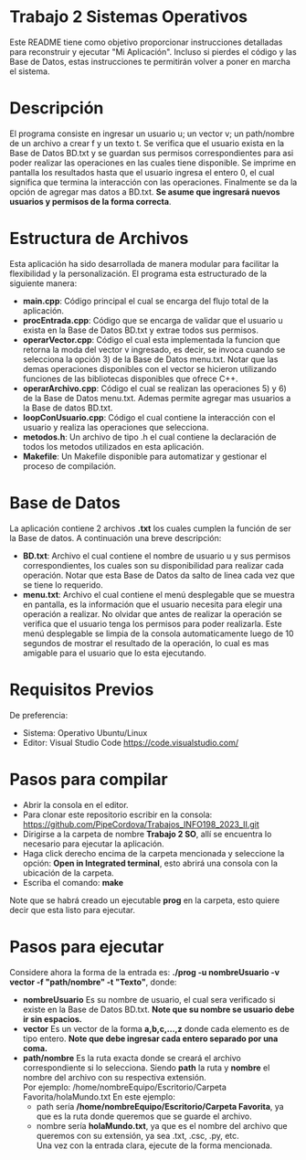 # Trabajo 2 Sistemas Operativos
Este README tiene como objetivo proporcionar instrucciones detalladas para reconstruir y ejecutar "Mi Aplicación". Incluso si pierdes el código y las Base de Datos, estas instrucciones te permitirán volver a poner en marcha el sistema.  

# Descripción  
El programa consiste en ingresar un usuario u; un vector v; un path/nombre de un archivo a crear f y un texto t. Se verifica que el usuario exista en la Base de Datos BD.txt y se guardan sus permisos correspondientes para asi poder realizar las operaciones en las cuales tiene disponible. Se imprime en pantalla los resultados hasta que el usuario ingresa el entero 0, el cual significa que termina la interacción con las operaciones. Finalmente se da la opción de agregar mas datos a BD.txt. **Se asume que ingresará nuevos usuarios y permisos de la forma correcta**.

# Estructura de Archivos
Esta aplicación ha sido desarrollada de manera modular para facilitar la flexibilidad y la personalización. El programa esta estructurado de la siguiente manera:
  - **main.cpp**: Código principal el cual se encarga del flujo total de la aplicación.
  - **procEntrada.cpp**: Código que se encarga de validar que el usuario u exista en la Base de Datos BD.txt y extrae todos sus permisos.
  -   **operarVector.cpp**: Código el cual esta implementada la funcion que retorna la moda del vector v ingresado, es decir, se invoca cuando se selecciona la opción 3) de la Base de Datos menu.txt. Notar que las demas operaciones disponibles con el vector se hicieron utilizando funciones de las bibliotecas disponibles que ofrece C++.
  -   **operarArchivo.cpp**: Código el cual se realizan las operaciones 5) y 6) de la Base de Datos menu.txt. Ademas permite agregar mas usuarios a la Base de datos BD.txt.
  -   **loopConUsuario.cpp**: Código el cual contiene la interacción con el usuario y realiza las operaciones que selecciona.
  -   **metodos.h**: Un archivo de tipo .h el cual contiene la declaración de todos los metodos utilizados en esta aplicación.
  -   **Makefile**: Un Makefile disponible para automatizar y gestionar el proceso de compilación.

# Base de Datos 
La aplicación contiene 2 archivos **.txt** los cuales cumplen la función de ser la Base de datos. A continuación una breve descripción:
  - **BD.txt**: Archivo el cual contiene el nombre de usuario u y sus permisos correspondientes, los cuales son su disponibilidad para realizar cada operación. Notar que esta Base de Datos da salto de linea cada vez que se tiene lo requerido.
  - **menu.txt**: Archivo el cual contiene el menú desplegable que se muestra en pantalla, es la información que el usuario necesita para elegir una operación a realizar. No olvidar que antes de realizar la operación se verifica que el usuario tenga los permisos para poder realizarla. Este menú desplegable se limpia de la consola automaticamente luego de 10 segundos de mostrar el resultado de la operación, lo cual es mas amigable para el usuario que lo esta ejecutando.

# Requisitos Previos
De preferencia:
  - Sistema: Operativo Ubuntu/Linux
  - Editor: Visual Studio Code https://code.visualstudio.com/

# Pasos para compilar
  - Abrir la consola en el editor.
  - Para clonar este repositorio escribir en la consola: https://github.com/PipeCordova/Trabajos_INFO198_2023_II.git
  - Dirigirse a la carpeta de nombre **Trabajo 2 SO**, allí se encuentra lo necesario para ejecutar la aplicación.
  - Haga click derecho encima de la carpeta mencionada y seleccione la opción: **Open in Integrated terminal**, esto abrirá una consola con la ubicación de la carpeta.
  - Escriba el comando: **make**

Note que se habrá creado un ejecutable **prog** en la carpeta, esto quiere decir que esta listo para ejecutar.

# Pasos para ejecutar
Considere ahora la forma de la entrada es: **./prog -u nombreUsuario -v vector -f "path/nombre" -t "Texto"**, donde:
  - **nombreUsuario** Es su nombre de usuario, el cual sera verificado si existe en la Base de Datos BD.txt. **Note que su nombre se usuario debe ir sin espacios.**
  - **vector** Es un vector de la forma **a,b,c,...,z** donde cada elemento es de tipo entero. **Note que debe ingresar cada entero separado por una coma.**
  - **path/nombre** Es la ruta exacta donde se creará el archivo correspondiente si lo selecciona. Siendo **path** la ruta y **nombre** el nombre del archivo con su respectiva extensión.  
    Por ejemplo: /home/nombreEquipo/Escritorio/Carpeta Favorita/holaMundo.txt
    En este ejemplo:
      - path sería **/home/nombreEquipo/Escritorio/Carpeta Favorita**, ya que es la ruta donde queremos que se guarde el archivo.
      - nombre sería **holaMundo.txt**, ya que es el nombre del archivo que queremos con su extensión, ya sea .txt, .csc, .py, etc.  
Una vez con la entrada clara, ejecute de la forma mencionada.


  
